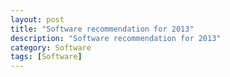 ```yaml
---
layout: post
title: "Software recommendation for 2013"
description: "Software recommendation for 2013"
category: Software
tags: [Software]
---
```

